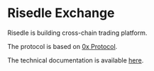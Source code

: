# Risedle Exchange

Risedle is building cross-chain trading platform.

The protocol is based on [0x Protocol][0x].

The technical documentation is available [here][doc].

[0x]: https://github.com/0xProject/protocol
[doc]: https://protocol.0x.org/en/latest/architecture/overview.html
